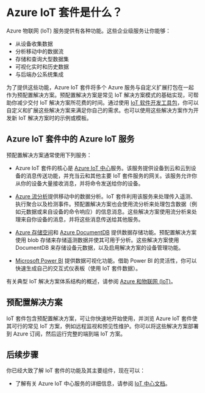 <properties
	pageTitle="Azure IoT 套件概述 | Azure"
	description="概述 Azure IoT 套件如何提供物联网预配置解决方案，以收集、分析和存储数据，提供可视化效果，以及与其他系统集成。"
	services=""
    suite="iot-suite"
	documentationCenter=""
	authors="dominicbetts"
	manager="timlt"
	editor=""/>  


<tags
     ms.service="iot-suite"
     ms.date="05/23/2016"
     wacn.date="08/22/2016"/>  


# Azure IoT 套件是什么？

Azure 物联网 (IoT) 服务提供有各种功能。这些企业级服务让你能够：

- 从设备收集数据
- 分析移动中的数据流
- 存储和查询大型数据集
- 可视化实时和历史数据
- 与后端办公系统集成

为了提供这些功能，Azure IoT 套件将多个 Azure 服务与自定义扩展打包在一起作为预配置解决方案。预配置解决方案是常见 IoT 解决方案模式的基础实现，可帮助你减少交付 IoT 解决方案所花费的时间。通过使用 [IoT 软件开发工具包][lnk-sdks]，你可以自定义和扩展这些解决方案来满足你自己的需求。也可以使用这些解决方案作为开发新 IoT 解决方案时的示例或模板。

## Azure IoT 套件中的 Azure IoT 服务

预配置解决方案通常使用下列服务：

- Azure IoT 套件的核心是 [Azure IoT 中心][lnk-iot-hub]服务。该服务提供设备到云和云到设备的消息传送功能，并充当云和其他主要 IoT 套件服务的网关。该服务允许你从你的设备大量接收消息，并将命令发送给你的设备。

- [Azure 流分析][lnk-asa]提供移动中的数据分析。IoT 套件利用该服务来处理传入遥测、执行聚合以及检测事件。预配置解决方案也会使用流分析来处理包含数据（例如元数据或来自设备的命令响应）的信息消息。这些解决方案使用流分析来处理来自你设备的消息，并将这些消息传送给其他服务。

- [Azure 存储空间][lnk-azure-storage]和 [Azure DocumentDB][lnk-document-db] 提供数据存储功能。预配置解决方案使用 blob 存储来存储遥测数据并使其可用于分析。这些解决方案使用 DocumentDB 来存储设备元数据，以及启用解决方案的设备管理功能。

- [Microsoft Power BI][lnk-power-bi] 提供数据可视化功能。借助 Power BI 的灵活性，你可以快速生成自己的交互式仪表板（使用 IoT 套件数据）。

有关典型 IoT 解决方案体系结构的概述，请参阅 [Azure 和物联网 (IoT)][iot-suite-what-is-azure-iot]。

## 预配置解决方案

IoT 套件包含预配置解决方案，可让你快速地开始使用，并浏览 Azure IoT 套件使其可行的常见 IoT 方案，例如远程监视和预见性维护。你可以将这些解决方案部署到 Azure 订阅，然后运行完整的端到端 IoT 方案。

## 后续步骤

你已经大致了解 IoT 套件的功能及其主要组件，现在可以：

- 了解有关 Azure IoT 中心服务的详细信息，请参阅 [IoT 中心文档][lnk-iot-hub]。


[lnk-sdks]: /documentation/articles/iot-hub-sdks-summary/
[lnk-iot-hub]: /documentation/services/iot-hub/
[lnk-asa]: /documentation/services/stream-analytics/
[lnk-azure-storage]: /documentation/services/storage/
[lnk-document-db]: /documentation/services/documentdb/
[lnk-power-bi]: https://powerbi.microsoft.com/
[iot-suite-what-is-azure-iot]: /documentation/articles/iot-suite-what-is-azure-iot/
[lnk-what-are-preconfig]: /documentation/articles/iot-suite-what-are-preconfigured-solutions/
[lnk-preconfig-start]: /documentation/articles/iot-suite-getstarted-preconfigured-solutions/
[lnk-iot-hub]: /documentation/services/iot-hub/

<!---HONumber=Mooncake_0815_2016-->